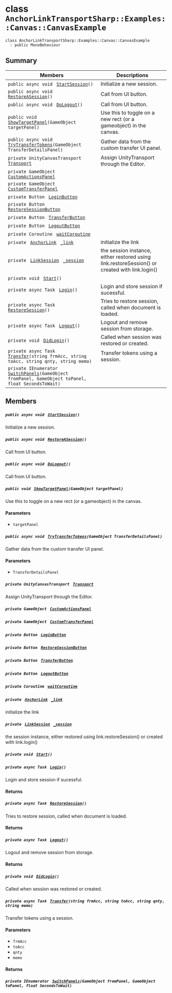 # class `AnchorLinkTransportSharp::Examples::Canvas::CanvasExample` 

```
class AnchorLinkTransportSharp::Examples::Canvas::CanvasExample
  : public MonoBehaviour
```

## Summary

 Members                                | Descriptions                                
----------------------------------------|---------------------------------------------
`public async void ` [`StartSession`](#class_anchor_link_transport_sharp_1_1_examples_1_1_canvas_1_1_canvas_example_1a21a21c71ee0ace02fd3160e2837634eb)`()` | Initialize a new session.
`public async void ` [`RestoreASession`](#class_anchor_link_transport_sharp_1_1_examples_1_1_canvas_1_1_canvas_example_1afea5a36560e6fcb1b0678f39a5c15b7a)`()` | Call from UI button.
`public async void ` [`DoLogout`](#class_anchor_link_transport_sharp_1_1_examples_1_1_canvas_1_1_canvas_example_1a50120f60083f3b65162d886528fbe29c)`()` | Call from UI button.
`public void ` [`ShowTargetPanel`](#class_anchor_link_transport_sharp_1_1_examples_1_1_canvas_1_1_canvas_example_1aa07ec4761b8644ff9aeaf15c3872dcdd)`(GameObject targetPanel)` | Use this to toggle on a new rect (or a gameobject) in the canvas.
`public async void ` [`TryTransferTokens`](#class_anchor_link_transport_sharp_1_1_examples_1_1_canvas_1_1_canvas_example_1a6438f85911eb313073eca6ec1cc2d3fb)`(GameObject TransferDetailsPanel)` | Gather data from the custom transfer UI panel.
`private UnityCanvasTransport ` [`Transport`](#class_anchor_link_transport_sharp_1_1_examples_1_1_canvas_1_1_canvas_example_1a6fb478943c7a1f823ab22bfa7b15f015) | Assign UnityTransport through the Editor.
`private GameObject ` [`CustomActionsPanel`](#class_anchor_link_transport_sharp_1_1_examples_1_1_canvas_1_1_canvas_example_1a6fff9e3e3300f7c0960ddcaccef1ffbd) | 
`private GameObject ` [`CustomTransferPanel`](#class_anchor_link_transport_sharp_1_1_examples_1_1_canvas_1_1_canvas_example_1a4596cbd6121197c94bd4e0d4109deecc) | 
`private Button ` [`LoginButton`](#class_anchor_link_transport_sharp_1_1_examples_1_1_canvas_1_1_canvas_example_1a14ce573f076bdd94dc78abf946718885) | 
`private Button ` [`RestoreSessionButton`](#class_anchor_link_transport_sharp_1_1_examples_1_1_canvas_1_1_canvas_example_1aa3122a5c822deeb2e84a04f637936d42) | 
`private Button ` [`TransferButton`](#class_anchor_link_transport_sharp_1_1_examples_1_1_canvas_1_1_canvas_example_1ac372f612d7aed4ac8a1b4a3349f3eeba) | 
`private Button ` [`LogoutButton`](#class_anchor_link_transport_sharp_1_1_examples_1_1_canvas_1_1_canvas_example_1ad2f6ad4809aaadcd5a7884c5bf69acd9) | 
`private Coroutine ` [`waitCoroutine`](#class_anchor_link_transport_sharp_1_1_examples_1_1_canvas_1_1_canvas_example_1acaf3524519c2960c79f6a7d20e97d9aa) | 
`private ` [`AnchorLink`](AnchorLinkSharp--AnchorLink.md)` ` [`_link`](#class_anchor_link_transport_sharp_1_1_examples_1_1_canvas_1_1_canvas_example_1ab83a853dc8e03635061e08d6e0330778) | initialize the link
`private ` [`LinkSession`](AnchorLinkSharp--LinkSession.md)` ` [`_session`](#class_anchor_link_transport_sharp_1_1_examples_1_1_canvas_1_1_canvas_example_1a028dc4f27d9ba73226782f611d3ac6b4) | the session instance, either restored using link.restoreSession() or created with link.login()
`private void ` [`Start`](#class_anchor_link_transport_sharp_1_1_examples_1_1_canvas_1_1_canvas_example_1a07aaf1227e4d645f15e0a964f54ef291)`()` | 
`private async Task ` [`Login`](#class_anchor_link_transport_sharp_1_1_examples_1_1_canvas_1_1_canvas_example_1a1e2c964859fcad3068b0e8c497dfc595)`()` | Login and store session if sucessful.
`private async Task ` [`RestoreSession`](#class_anchor_link_transport_sharp_1_1_examples_1_1_canvas_1_1_canvas_example_1adadc720358152fd54c27c3b46e0e9e3f)`()` | Tries to restore session, called when document is loaded.
`private async Task ` [`Logout`](#class_anchor_link_transport_sharp_1_1_examples_1_1_canvas_1_1_canvas_example_1a6cb278c915d3dc67fc4a4539ee1418ef)`()` | Logout and remove session from storage.
`private void ` [`DidLogin`](#class_anchor_link_transport_sharp_1_1_examples_1_1_canvas_1_1_canvas_example_1a44c32017daaa3807a8938a368b707ac1)`()` | Called when session was restored or created.
`private async Task ` [`Transfer`](#class_anchor_link_transport_sharp_1_1_examples_1_1_canvas_1_1_canvas_example_1a25397506d3153a001f7a7fa954d7b1f1)`(string frmAcc, string toAcc, string qnty, string memo)` | Transfer tokens using a session.
`private IEnumerator ` [`SwitchPanels`](#class_anchor_link_transport_sharp_1_1_examples_1_1_canvas_1_1_canvas_example_1a906a251a06dfd177e4d81bbf1645c2c1)`(GameObject fromPanel, GameObject toPanel, float SecondsToWait)` | 

## Members

##### `public async void ` [`StartSession`](#class_anchor_link_transport_sharp_1_1_examples_1_1_canvas_1_1_canvas_example_1a21a21c71ee0ace02fd3160e2837634eb)`()` 

Initialize a new session.

##### `public async void ` [`RestoreASession`](#class_anchor_link_transport_sharp_1_1_examples_1_1_canvas_1_1_canvas_example_1afea5a36560e6fcb1b0678f39a5c15b7a)`()` 

Call from UI button.

##### `public async void ` [`DoLogout`](#class_anchor_link_transport_sharp_1_1_examples_1_1_canvas_1_1_canvas_example_1a50120f60083f3b65162d886528fbe29c)`()` 

Call from UI button.

##### `public void ` [`ShowTargetPanel`](#class_anchor_link_transport_sharp_1_1_examples_1_1_canvas_1_1_canvas_example_1aa07ec4761b8644ff9aeaf15c3872dcdd)`(GameObject targetPanel)` 

Use this to toggle on a new rect (or a gameobject) in the canvas.

#### Parameters
* `targetPanel`

##### `public async void ` [`TryTransferTokens`](#class_anchor_link_transport_sharp_1_1_examples_1_1_canvas_1_1_canvas_example_1a6438f85911eb313073eca6ec1cc2d3fb)`(GameObject TransferDetailsPanel)` 

Gather data from the custom transfer UI panel.

#### Parameters
* `TransferDetailsPanel`

##### `private UnityCanvasTransport ` [`Transport`](#class_anchor_link_transport_sharp_1_1_examples_1_1_canvas_1_1_canvas_example_1a6fb478943c7a1f823ab22bfa7b15f015) 

Assign UnityTransport through the Editor.

##### `private GameObject ` [`CustomActionsPanel`](#class_anchor_link_transport_sharp_1_1_examples_1_1_canvas_1_1_canvas_example_1a6fff9e3e3300f7c0960ddcaccef1ffbd) 

##### `private GameObject ` [`CustomTransferPanel`](#class_anchor_link_transport_sharp_1_1_examples_1_1_canvas_1_1_canvas_example_1a4596cbd6121197c94bd4e0d4109deecc) 

##### `private Button ` [`LoginButton`](#class_anchor_link_transport_sharp_1_1_examples_1_1_canvas_1_1_canvas_example_1a14ce573f076bdd94dc78abf946718885) 

##### `private Button ` [`RestoreSessionButton`](#class_anchor_link_transport_sharp_1_1_examples_1_1_canvas_1_1_canvas_example_1aa3122a5c822deeb2e84a04f637936d42) 

##### `private Button ` [`TransferButton`](#class_anchor_link_transport_sharp_1_1_examples_1_1_canvas_1_1_canvas_example_1ac372f612d7aed4ac8a1b4a3349f3eeba) 

##### `private Button ` [`LogoutButton`](#class_anchor_link_transport_sharp_1_1_examples_1_1_canvas_1_1_canvas_example_1ad2f6ad4809aaadcd5a7884c5bf69acd9) 

##### `private Coroutine ` [`waitCoroutine`](#class_anchor_link_transport_sharp_1_1_examples_1_1_canvas_1_1_canvas_example_1acaf3524519c2960c79f6a7d20e97d9aa) 

##### `private ` [`AnchorLink`](AnchorLinkSharp--AnchorLink.md)` ` [`_link`](#class_anchor_link_transport_sharp_1_1_examples_1_1_canvas_1_1_canvas_example_1ab83a853dc8e03635061e08d6e0330778) 

initialize the link

##### `private ` [`LinkSession`](AnchorLinkSharp--LinkSession.md)` ` [`_session`](#class_anchor_link_transport_sharp_1_1_examples_1_1_canvas_1_1_canvas_example_1a028dc4f27d9ba73226782f611d3ac6b4) 

the session instance, either restored using link.restoreSession() or created with link.login()

##### `private void ` [`Start`](#class_anchor_link_transport_sharp_1_1_examples_1_1_canvas_1_1_canvas_example_1a07aaf1227e4d645f15e0a964f54ef291)`()` 

##### `private async Task ` [`Login`](#class_anchor_link_transport_sharp_1_1_examples_1_1_canvas_1_1_canvas_example_1a1e2c964859fcad3068b0e8c497dfc595)`()` 

Login and store session if sucessful.

#### Returns

##### `private async Task ` [`RestoreSession`](#class_anchor_link_transport_sharp_1_1_examples_1_1_canvas_1_1_canvas_example_1adadc720358152fd54c27c3b46e0e9e3f)`()` 

Tries to restore session, called when document is loaded.

#### Returns

##### `private async Task ` [`Logout`](#class_anchor_link_transport_sharp_1_1_examples_1_1_canvas_1_1_canvas_example_1a6cb278c915d3dc67fc4a4539ee1418ef)`()` 

Logout and remove session from storage.

#### Returns

##### `private void ` [`DidLogin`](#class_anchor_link_transport_sharp_1_1_examples_1_1_canvas_1_1_canvas_example_1a44c32017daaa3807a8938a368b707ac1)`()` 

Called when session was restored or created.

##### `private async Task ` [`Transfer`](#class_anchor_link_transport_sharp_1_1_examples_1_1_canvas_1_1_canvas_example_1a25397506d3153a001f7a7fa954d7b1f1)`(string frmAcc, string toAcc, string qnty, string memo)` 

Transfer tokens using a session.

#### Parameters
* `frmAcc` 
* `toAcc` 
* `qnty` 
* `memo` 

#### Returns

##### `private IEnumerator ` [`SwitchPanels`](#class_anchor_link_transport_sharp_1_1_examples_1_1_canvas_1_1_canvas_example_1a906a251a06dfd177e4d81bbf1645c2c1)`(GameObject fromPanel, GameObject toPanel, float SecondsToWait)` 

